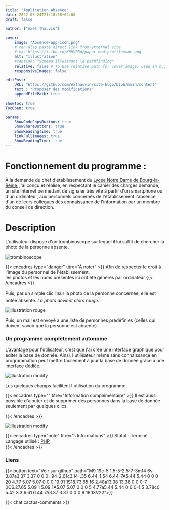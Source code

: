 ```yaml
---
title: "Application Absence"
date: 2022-03-24T21:18:50+02:00
draft: false

author: ["Axel Thauvin"]

cover:
    image: "Absence-app-icon.png"
    # can also paste direct link from external site
    # ex. https://i.ibb.co/K0HVPBd/paper-mod-profilemode.png
    alt: "Illustration"
    #caption: "Schéma illustrant le pathfinding"
    relative: false # To use relative path for cover image, used in hugo Page-bundles
    responsiveImages: false

editPost:
    URL: "https://github.com/Axthauvin/site-hugo/blob/main/content"
    text : "Proposer des modifications"
    appendFilePath: true

ShowToc: true
TocOpen: true  

params:
    ShowCodeCopyButtons: true
    ShowShareButtons: true
    ShowReadingTime: true
    linkFullImages: true
    ShowReadingTime: true
---
```



# Fonctionnement du programme :

À la demande du chef  d'établissement du [Lycée Notre Dame de Bourg-la-Reine](http://www.indblr.asso.fr/), j'ai conçu et réalisé, en respectant  le cahier des charges demandé, un site internet permettant de signaler très vite à partir d'un smartphone ou d'un ordinateur, aux personnels concernés de l'établissement l'absence d'un de leurs collègues dès connaissance de l'information par un membre du conseil de direction.


# Description 
L'utilisateur dispose d'un trombinoscope sur lequel il lui suffit de chercher la photo de la personne absente.

![trombinoscope](https://github.com/Axthauvin/site-hugo/blob/main/static/trombinoscope.png?raw=true)

{{< encadres type="danger" titre="À noter" >}}
 Afin de respecter le droit à l'image du personnel de l'établissement, <br>
 les photos et les noms présentés ici ont été générés par ordinateur
{{< /encadres >}}



Puis, par un simple clic 🖱️sur la photo de la personne concernée, elle est notée absente. *La photo devient alors rouge*. 

![Illustration rouge](https://github.com/Axthauvin/site-hugo/blob/main/static/Capture-2.png?raw=true)

Puis, un mail est envoyé à une liste de personnes prédéfinies (celles qui doivent savoir que la personne est absente)


### Un programme complètement autonome

L'avantage pour l'utilisateur, c'est que j'ai crée une interface graphique pour éditer la base de donnée. Ainsi, l'utilisateur même sans connaissance en programmation peut mettre facilement à jour la base de donnée grâce à une interface dédiée.


![Illustration modify](https://github.com/Axthauvin/site-hugo/blob/main/static/modify-absence.png?raw=true)

Les quelques champs facilitent l'utilisation du programme.

{{< encadres type="" titre="Information complémentaire" >}}
  Il est aussi possible d'ajouter et de supprimer des personnes dans la base de donnée seulement par quelques clics.
  
{{< /encadres >}}

![Illustration modify](https://github.com/Axthauvin/site-hugo/blob/main/static/Ajout-absence.png?raw=true)

{{< encadres type="note" titre="💡Informations" >}}
  Statut : Terminé <br>
  Langage utilisé : <a href="https://www.php.net/">PHP </a> <br>
{{< /encadres >}}

### Liens 

{{< button text="Voir sur github" path="M9 19c-5 1.5-5-2.5-7-3m14 6v-3.87a3.37 3.37 0 0 0-.94-2.61c3.14-.35 6.44-1.54 6.44-7A5.44 5.44 0 0 0 20 4.77 5.07 5.07 0 0 0 19.91 1S18.73.65 16 2.48a13.38 13.38 0 0 0-7 0C6.27.65 5.09 1 5.09 1A5.07 5.07 0 0 0 5 4.77a5.44 5.44 0 0 0-1.5 3.78c0 5.42 3.3 6.61 6.44 7A3.37 3.37 0 0 0 9 18.13V22">}}

{{< chat cactus-comments >}}


